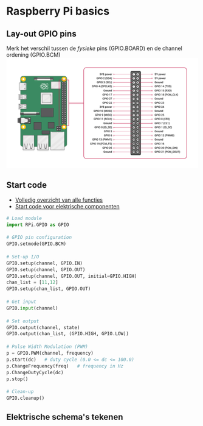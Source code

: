 # Raspberry Pi basics

## Lay-out GPIO pins
Merk het verschil tussen de *fysieke* pins (GPIO.BOARD) en de channel ordening (GPIO.BCM)
![Lay-out GPIO pins](../Resources/GPIO-Pinout.png)

## Start code

- [Volledig overzicht van alle functies](https://sourceforge.net/p/raspberry-gpio-python/wiki/BasicUsage/) 
- [Start code voor elektrische componenten](https://super-starter-kit-for-raspberry-pi.readthedocs.io/en/latest/index.html)

```python
# Load module
import RPi.GPIO as GPIO

# GPIO pin configuration
GPIO.setmode(GPIO.BCM)

# Set-up I/O
GPIO.setup(channel, GPIO.IN)
GPIO.setup(channel, GPIO.OUT)
GPIO.setup(channel, GPIO.OUT, initial=GPIO.HIGH)
chan_list = [11,12]
GPIO.setup(chan_list, GPIO.OUT)

# Get input
GPIO.input(channel)

# Set output
GPIO.output(channel, state)
GPIO.output(chan_list, (GPIO.HIGH, GPIO.LOW)) 

# Pulse Width Modulation (PWM)
p = GPIO.PWM(channel, frequency)
p.start(dc)   # duty cycle (0.0 <= dc <= 100.0)
p.ChangeFrequency(freq)   # frequency in Hz
p.ChangeDutyCycle(dc)
p.stop()

# Clean-up
GPIO.cleanup()
```

## Elektrische schema's tekenen